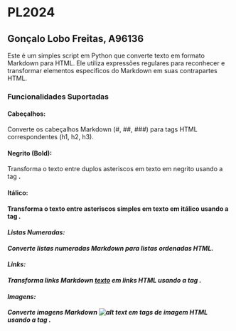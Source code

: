 # PL2024
## Gonçalo Lobo Freitas, A96136


Este é um simples script em Python que converte texto em formato Markdown para HTML. Ele utiliza expressões regulares para reconhecer e transformar elementos específicos do Markdown em suas contrapartes HTML.

### Funcionalidades Suportadas

#### Cabeçalhos: 
Converte os cabeçalhos Markdown (#, ##, ###) para tags HTML correspondentes (h1, h2, h3).

#### Negrito (Bold): 
Transforma o texto entre duplos asteriscos em texto em negrito usando a tag <b>.

#### Itálico: 
Transforma o texto entre asteriscos simples em texto em itálico usando a tag <i>.

#### Listas Numeradas: 
Converte listas numeradas Markdown para listas ordenadas HTML.

#### Links: 
Transforma links Markdown [texto](URL) em links HTML usando a tag <a>.

#### Imagens: 
Converte imagens Markdown ![alt text](URL) em tags de imagem HTML usando a tag <img>.